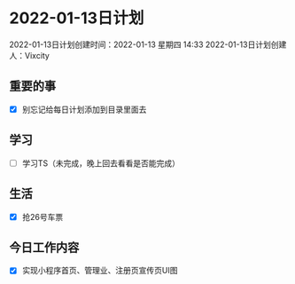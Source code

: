 # 2022-01-13日计划

2022-01-13日计划创建时间：2022-01-13 星期四  14:33
2022-01-13日计划创建人：Vixcity

## 重要的事
- [x] 别忘记给每日计划添加到目录里面去

## 学习
- [ ] 学习TS（未完成，晚上回去看看是否能完成）

## 生活
- [x] 抢26号车票

## 今日工作内容
- [x] 实现小程序首页、管理业、注册页宣传页UI图